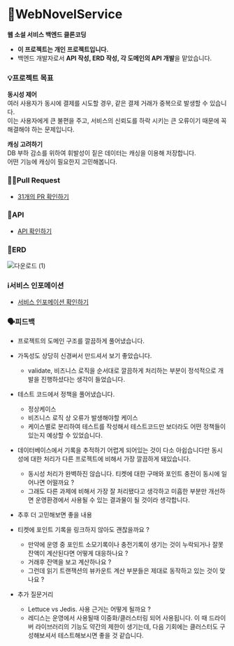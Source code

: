 # 📖WebNovelService
**웹 소설 서비스 백엔드 클론코딩**
- **이 프로젝트는 개인 프로젝트입니다.**
- 백엔드 개발자로서 **API 작성, ERD 작성, 각 도메인의 API 개발**을 맡았습니다.
### 💡프로젝트 목표
**동시성 제어** <br>
여러 사용자가 동시에 결제를 시도할 경우, 같은 결제 거래가 중복으로 발생할 수 있습니다. <br>
이는 사용자에게 큰 불편을 주고, 서비스의 신뢰도를 하락 시키는 큰 오류이기 때문에 꼭 해결해야 하는 문제입니다. <br>

**캐싱 고려하기** <br>
DB 부하 감소를 위하여 휘발성이 짙은 데이터는 캐싱을 이용해 저장합니다. <br>
어떤 기능에 캐싱이 필요한지 고민해봅니다.


### 👨‍💻Pull Request
- [31개의 PR 확인하기](https://github.com/suhjaesuk/webnovelservice/pulls?q=is%3Apr+is%3Aclosed)
### 📜API
- [API 확인하기](https://jade97.notion.site/API-4bd0995de6a84a49a63dc625ed69dbdd)

### 📝ERD
![다운로드 (1)](https://user-images.githubusercontent.com/110963294/234262228-914cabe1-1bee-4f8f-bd47-7c6888575960.png)

### ℹ️서비스 인포메이션
- [서비스 인포메이션 확인하기](https://jade97.notion.site/0039885760ba40b49b6a21743716dc92)

### 🗣️피드백
- 프로젝트의 도메인 구조를 깔끔하게 풀어냈습니다.
- 가독성도 상당히 신경써서 만드셔서 보기 좋았습니다.
    - validate, 비즈니스 로직을 순서대로 깔끔하게 처리하는 부분이 정석적으로 개발을 진행하셨다는 생각이 들었습니다.
- 테스트 코드에서 정책을 풀어냈습니다.
    - 정상케이스
    - 비즈니스 로직 상 오류가 발생해야할 케이스
    - 케이스별로 분리하여 테스트를 작성해서 테스트코드만 보더라도 어떤 정책들이 있는지 예상할 수 있었습니다.
- 데이터베이스에서 기록을 추적하기 어렵게 되어있는 것이 다소 아쉽습니다만 동시성에 대한 처리가 다른 프로젝트에 비해서 가장 깔끔하게 돼있습니다.
    - 동시성 처리가 완벽하진 않습니다. 티켓에 대한 구매와 포인트 충전이 동시에 일어나면 어떨까요 ?
    - 그래도 다른 과제에 비해서 가장 잘 처리됐다고 생각하고 미흡한 부분만 개선하면 운영환경에서 사용될 수 있는 결과물이 될 것이라 생각합니다.
- 추후 더 고민해보면 좋을 내용
 - 티켓에 포인트 기록을 링크하지 않아도 괜찮을까요 ?
    - 만약에 운영 중 포인트 소모기록이나 충전기록이 생기는 것이 누락되거나 잘못 잔액이 계산된다면 어떻게 대응하나요 ?
    - 거래후 잔액을 보고 계산하나요 ?
    - 그런데 읽기 트랜잭션의 뷰카운트 계산 부분들은 제대로 동작하고 있는 것이 맞나요 ?


 - 추가 질문거리
    - Lettuce vs Jedis. 사용 근거는 어떻게 될까요 ?
    - 레디스는 운영에서 사용될때 이중화/클러스터링 되어 사용됩니다. 이 때 드라이버 라이브러리의 기능도 약간의 제한이 생기는데, 다음 기회에는 클러스터도 구성해보셔서 테스트해보시면 좋을 것 같습니다.
